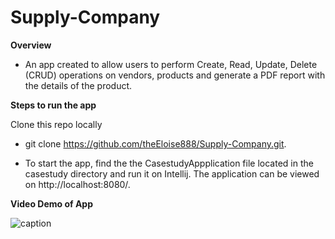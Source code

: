 # Supply-Company

**Overview**

* An app created to allow users to perform Create, Read, Update, Delete (CRUD) operations on vendors, products and generate a PDF report with the details of the product. 

**Steps to run the app**

Clone this repo locally

* git clone https://github.com/theEloise888/Supply-Company.git.

* To start the app, find the the CasestudyAppplication file located in the casestudy directory and run it on Intellij. The application can be viewed on http://localhost:8080/. 

**Video Demo of App**

![caption](https://im3.ezgif.com/tmp/ezgif-3-b8448850bcef.gif)






